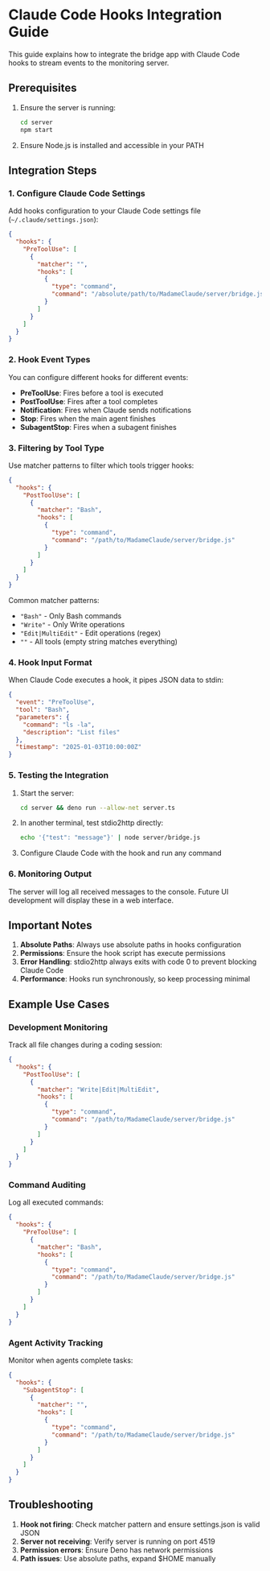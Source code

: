 # Claude Code Hooks Integration Guide

This guide explains how to integrate the bridge app with Claude Code hooks
to stream events to the monitoring server.

## Prerequisites

1. Ensure the server is running:
   ```bash
   cd server
   npm start
   ```

2. Ensure Node.js is installed and accessible in your PATH

## Integration Steps

### 1. Configure Claude Code Settings

Add hooks configuration to your Claude Code settings file
(`~/.claude/settings.json`):

```json
{
  "hooks": {
    "PreToolUse": [
      {
        "matcher": "",
        "hooks": [
          {
            "type": "command",
            "command": "/absolute/path/to/MadameClaude/server/bridge.js"
          }
        ]
      }
    ]
  }
}
```

### 2. Hook Event Types

You can configure different hooks for different events:

- **PreToolUse**: Fires before a tool is executed
- **PostToolUse**: Fires after a tool completes
- **Notification**: Fires when Claude sends notifications
- **Stop**: Fires when the main agent finishes
- **SubagentStop**: Fires when a subagent finishes

### 3. Filtering by Tool Type

Use matcher patterns to filter which tools trigger hooks:

```json
{
  "hooks": {
    "PostToolUse": [
      {
        "matcher": "Bash",
        "hooks": [
          {
            "type": "command",
            "command": "/path/to/MadameClaude/server/bridge.js"
          }
        ]
      }
    ]
  }
}
```

Common matcher patterns:

- `"Bash"` - Only Bash commands
- `"Write"` - Only Write operations
- `"Edit|MultiEdit"` - Edit operations (regex)
- `""` - All tools (empty string matches everything)

### 4. Hook Input Format

When Claude Code executes a hook, it pipes JSON data to stdin:

```json
{
  "event": "PreToolUse",
  "tool": "Bash",
  "parameters": {
    "command": "ls -la",
    "description": "List files"
  },
  "timestamp": "2025-01-03T10:00:00Z"
}
```

### 5. Testing the Integration

1. Start the server:
   ```bash
   cd server && deno run --allow-net server.ts
   ```

2. In another terminal, test stdio2http directly:
   ```bash
   echo '{"test": "message"}' | node server/bridge.js
   ```

3. Configure Claude Code with the hook and run any command

### 6. Monitoring Output

The server will log all received messages to the console. Future UI development
will display these in a web interface.

## Important Notes

1. **Absolute Paths**: Always use absolute paths in hooks configuration
2. **Permissions**: Ensure the hook script has execute permissions
3. **Error Handling**: stdio2http always exits with code 0 to prevent blocking
   Claude Code
4. **Performance**: Hooks run synchronously, so keep processing minimal

## Example Use Cases

### Development Monitoring

Track all file changes during a coding session:

```json
{
  "hooks": {
    "PostToolUse": [
      {
        "matcher": "Write|Edit|MultiEdit",
        "hooks": [
          {
            "type": "command",
            "command": "/path/to/MadameClaude/server/bridge.js"
          }
        ]
      }
    ]
  }
}
```

### Command Auditing

Log all executed commands:

```json
{
  "hooks": {
    "PreToolUse": [
      {
        "matcher": "Bash",
        "hooks": [
          {
            "type": "command",
            "command": "/path/to/MadameClaude/server/bridge.js"
          }
        ]
      }
    ]
  }
}
```

### Agent Activity Tracking

Monitor when agents complete tasks:

```json
{
  "hooks": {
    "SubagentStop": [
      {
        "matcher": "",
        "hooks": [
          {
            "type": "command",
            "command": "/path/to/MadameClaude/server/bridge.js"
          }
        ]
      }
    ]
  }
}
```

## Troubleshooting

1. **Hook not firing**: Check matcher pattern and ensure settings.json is valid
   JSON
2. **Server not receiving**: Verify server is running on port 4519
3. **Permission errors**: Ensure Deno has network permissions
4. **Path issues**: Use absolute paths, expand $HOME manually
